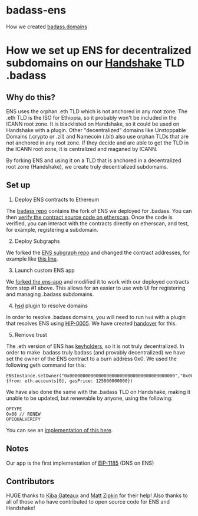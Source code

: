 # badass-ens

How we created [badass.domains](https://badass.domains)

# How we set up ENS for decentralized subdomains on our [Handshake](https://handshake.org) TLD .badass

## Why do this?

ENS uses the orphan .eth TLD which is not anchored in any root zone.  The .eth TLD is the ISO for Ethiopia, so it probably won't be included in the ICANN root zone.  It is blacklisted on Handshake, so it could be used on Handshake with a plugin.  Other "decentralized" domains like Unstoppable Domains (.crypto or .zil) and Namecoin (.bit) also use orphan TLDs that are not anchored in any root zone.  If they decide and are able to get the TLD in the ICANN root zone, it is centralized and maganed by ICANN.

By forking ENS and using it on a TLD that is anchored in a decentralized root zone (Handshake), we create truly decentralized subdomains.

## Set up

1. Deploy ENS contracts to Ethereum

The [badass repo](https://github.com/imperviousinc/badass) contains the fork of ENS we deployed for .badass.  You can then [verify the contract source code on etherscan](https://etherscan.io/address/0x36fc69f0983E536D1787cC83f481581f22CCA2A1#code).  Once the code is verified, you can interact with the contracts directly on etherscan, and test, for example, registering a subdomain.

2. Deploy Subgraphs

We forked the [ENS subgraph repo](https://github.com/ensdomains/ens-subgraph) and changed the contract addresses, for example like [this line](https://github.com/ensdomains/ens-subgraph/blob/add243cb35cbca26b4f91a835642aa2db6bc05ce/subgraph.yaml#L13).

3. Launch custom ENS app

We [forked the ens-app](https://github.com/imperviousinc/ens-app) and modified it to work with our deployed contracts from step #1 above.  This allows for an easier to use web UI for registering and managing .badass subdomains.

4. [hsd](https://github.com/handshake-org/hsd) plugin to resolve domains

In order to resolve .badass domains, you will need to run `hsd` with a plugin that resolves ENS using [HIP-0005](https://github.com/handshake-org/HIPs/pull/10).  We have created [handover](https://github.com/imperviousinc/handover) for this.

5. Remove trust

The  .eth version of ENS has [keyholders](https://www.reddit.com/r/ethereum/comments/5z3agy/ens_root_keyholders_announced/), so it is not truly decentralized.  In order to make .badass truly badass (and provably decentralized) we have set the owner of the ENS contract to a burn address 0x0. We used the following geth command for this:

```
ENSInstance.setOwner("0x0000000000000000000000000000000000000000","0x0000000000000000000000000000000000000000", {from: eth.accounts[0], gasPrice: 125000000000})
```

We have also done the same with the .badass TLD on Handshake, making it unable to be updated, but renewable by anyone, using the following:

```
OPTYPE
0x08 // RENEW
OPEQUALVERIFY
```

You can see an [implementation of this here](https://github.com/handshake-org/hsd/pull/567).

## Notes

Our app is the first implementation of [EIP-1185](https://github.com/ethereum/EIPs/blob/master/EIPS/eip-1185.md) (DNS on ENS)

## Contributors

HUGE thanks to [Kiba Gateaux](https://github.com/kibagateaux) and [Matt Zipkin](https://github.com/pinheadmz) for their help!
Also thanks to all of those who have contributed to open source code for ENS and Handshake!

